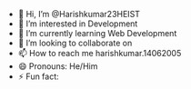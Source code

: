 - 👋 Hi, I’m @Harishkumar23HEIST
- 👀 I’m interested in Development
- 🌱 I’m currently learning Web Development
- 💞️ I’m looking to collaborate on 
- 📫 How to reach me harishkumar.14062005
- 😄 Pronouns: He/Him
- ⚡ Fun fact: 

<!---
Harishkumar23HEIST/Harishkumar23HEIST is a ✨ special ✨ repository because its `README.md` (this file) appears on your GitHub profile.
You can click the Preview link to take a look at your changes.
--->
